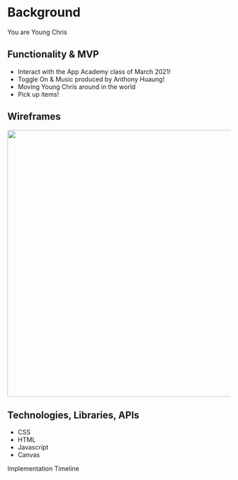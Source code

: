 # Background

You are Young Chris

## Functionality & MVP

* Interact with the App Academy class of March 2021!
* Toggle On & Music produced by Anthony Huaung!
* Moving Young Chris around in the world
* Pick up items!
  
## Wireframes

<img src="https://github.com/rzleu/redesigned-octo-barnacle/blob/assests/wireframe.png?raw=true" width="600">

## Technologies, Libraries, APIs

* CSS
* HTML
* Javascript
* Canvas

Implementation Timeline